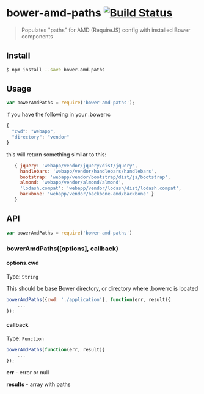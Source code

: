 bower-amd-paths [![Build Status](https://travis-ci.org/gkoychev/bower-amd-paths.svg)](https://travis-ci.org/gkoychev/bower-amd-paths)
===============

> Populates "paths" for AMD (RequireJS) config with installed Bower components

## Install

```sh
$ npm install --save bower-amd-paths
```

## Usage

```js
var bowerAmdPaths = require('bower-amd-paths');
```

if you have the following in your .bowerrc
```js
{
  "cwd": "webapp",
  "directory": "vendor"
}
```

this will return something similar to this:

```js
   { jquery: 'webapp/vendor/jquery/dist/jquery',
     handlebars: 'webapp/vendor/handlebars/handlebars',
     bootstrap: 'webapp/vendor/bootstrap/dist/js/bootstrap',
     almond: 'webapp/vendor/almond/almond',
     'lodash.compat': 'webapp/vendor/lodash/dist/lodash.compat',
     backbone: 'webapp/vendor/backbone-amd/backbone' }
   }
```

## API

```js
var bowerAmdPaths = require('bower-amd-paths')
```

### bowerAmdPaths([options], callback)

#### options.cwd
Type: `String`

This should be base Bower directory, or directory where .bowerrc is located

```js
bowerAmdPaths({cwd: './application'}, function(err, result){
    ...
});
```

#### callback
Type: `Function`

```js
bowerAmdPaths(function(err, result){
    ...
});
```

**err** - error or null

**results** - array with paths

